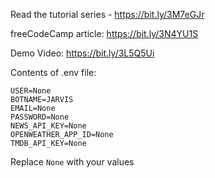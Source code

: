 Read the tutorial series - https://bit.ly/3M7eGJr

freeCodeCamp article: https://bit.ly/3N4YU1S

Demo Video: https://bit.ly/3L5Q5Ui

Contents of .env file:

```
USER=None
BOTNAME=JARVIS
EMAIL=None
PASSWORD=None
NEWS_API_KEY=None
OPENWEATHER_APP_ID=None
TMDB_API_KEY=None
```

Replace `None` with your values
